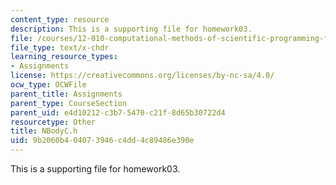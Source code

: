 ```yaml
---
content_type: resource
description: This is a supporting file for homework03.
file: /courses/12-010-computational-methods-of-scientific-programming-fall-2011/9b2060b404073946c4dd4c89486e390e_NBodyC.h
file_type: text/x-chdr
learning_resource_types:
- Assignments
license: https://creativecommons.org/licenses/by-nc-sa/4.0/
ocw_type: OCWFile
parent_title: Assignments
parent_type: CourseSection
parent_uid: e4d10212-c3b7-5470-c21f-8d65b30722d4
resourcetype: Other
title: NBodyC.h
uid: 9b2060b4-0407-3946-c4dd-4c89486e390e
---
```

This is a supporting file for homework03.